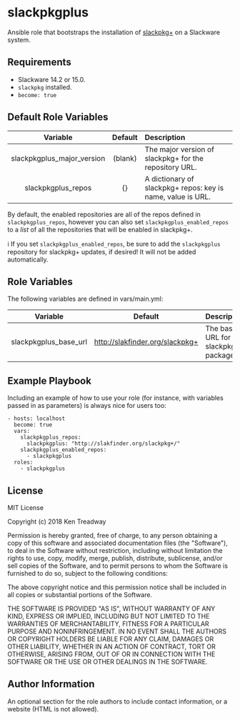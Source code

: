 slackpkgplus
============

Ansible role that bootstraps the installation of [slackpkg+](http://www.slakfinder.org/slackpkg+.html) on a Slackware system.

Requirements
------------

* Slackware 14.2 or 15.0.
* `slackpkg` installed.
* `become: true`

Default Role Variables
----------------------

| Variable                  | Default | Description                                                              |
|:-------------------------:|:-------:|:-------------------------------------------------------------------------|
|slackpkgplus_major_version | (blank) | The major version of slackpkg+ for the repository URL.                   |
|slackpkgplus_repos         | {}      | A dictionary of slackpkg+ repos: key is name, value is URL.              |

By default, the enabled repositories are all of the repos defined in `slackpkgplus_repos`, however you can also
set `slackpkgplus_enabled_repos` to a _list_ of all the repositories that will be enabled in slackpkg+.

:information_source: If you set `slackpkgplus_enabled_repos`, be sure to add the `slackpkgplus` repository for 
slackpkg+ updates, if desired!  It will not be added automatically.


Role Variables
--------------

The following variables are defined in vars/main.yml:

| Variable             | Default                         | Description                          |
|:--------------------:|:-------------------------------:|:-------------------------------------|
|slackpkgplus_base_url | http://slakfinder.org/slackpkg+ | The base URL for slackpkg+ packages. |


Example Playbook
----------------

Including an example of how to use your role (for instance, with variables passed in as parameters) is always nice for users too:

    - hosts: localhost
      become: true
      vars:
        slackpkgplus_repos:
          slackpkgplus: "http://slakfinder.org/slackpkg+/"
        slackpkgplus_enabled_repos:
          - slackpkgplus
      roles:
        - slackpkgplus

License
-------

MIT License

Copyright (c) 2018 Ken Treadway

Permission is hereby granted, free of charge, to any person obtaining a copy
of this software and associated documentation files (the "Software"), to deal
in the Software without restriction, including without limitation the rights
to use, copy, modify, merge, publish, distribute, sublicense, and/or sell
copies of the Software, and to permit persons to whom the Software is
furnished to do so, subject to the following conditions:

The above copyright notice and this permission notice shall be included in all
copies or substantial portions of the Software.

THE SOFTWARE IS PROVIDED "AS IS", WITHOUT WARRANTY OF ANY KIND, EXPRESS OR
IMPLIED, INCLUDING BUT NOT LIMITED TO THE WARRANTIES OF MERCHANTABILITY,
FITNESS FOR A PARTICULAR PURPOSE AND NONINFRINGEMENT. IN NO EVENT SHALL THE
AUTHORS OR COPYRIGHT HOLDERS BE LIABLE FOR ANY CLAIM, DAMAGES OR OTHER
LIABILITY, WHETHER IN AN ACTION OF CONTRACT, TORT OR OTHERWISE, ARISING FROM,
OUT OF OR IN CONNECTION WITH THE SOFTWARE OR THE USE OR OTHER DEALINGS IN THE
SOFTWARE.

Author Information
------------------

An optional section for the role authors to include contact information, or a website (HTML is not allowed).
